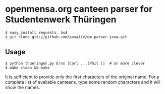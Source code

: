 # openmensa.org canteen parser for Studentenwerk Thüringen

    $ easy_install requests, bs4
    $ git clone git://github.com/posativ/om-parser-jena.git

## Usage

    $ python thueringen.py Erns [Carl ...[Phil ]]  # or more clever
    $ make clean && make


It is sufficient to provide only the first characters of the original name.
For a complete list of available canteens, type some random characters and it
will show the names.
